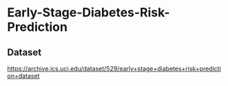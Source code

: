 # Early-Stage-Diabetes-Risk-Prediction

## Dataset
https://archive.ics.uci.edu/dataset/529/early+stage+diabetes+risk+prediction+dataset
